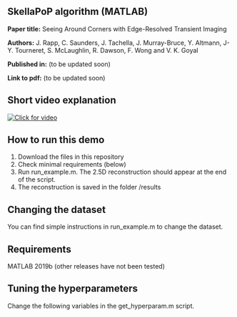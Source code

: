## SkellaPoP algorithm (MATLAB)

**Paper title:** 
Seeing Around Corners with Edge-Resolved Transient Imaging

**Authors:**
J. Rapp, C. Saunders, J. Tachella, J. Murray-Bruce, Y. Altmann, J-Y. Tourneret, S. McLaughlin, R. Dawson, F. Wong and V. K. Goyal

**Published in:**
(to be updated soon)

**Link to pdf:**
(to be updated soon)

## Short video explanation
[![Click for video](http://img.youtube.com/vi/1MDwFVky-wg/0.jpg)](http://www.youtube.com/watch?v=1MDwFVky-wg "Seeing around corners with ERTI")

## How to run this demo
1. Download the files in this repository
2. Check minimal requirements (below)
3. Run run_example.m. The 2.5D reconstruction should appear at the end of the script.
5. The reconstruction is saved in the folder /results

## Changing the dataset
You can find simple instructions in run_example.m to change the dataset.

## Requirements
MATLAB 2019b (other releases have not been tested)

## Tuning the hyperparameters
Change the following variables in the get_hyperparam.m script.
